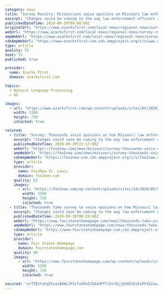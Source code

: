 ```yaml
---
category: news
title: "Survey Results: Missourians voice opinions on Missouri law enforcement training"
excerpt: "Changes could be coming to the way law enforcement officers are trained and disciplined in the state of Missouri. This decision comes after the Department of"
publishedDateTime: 2020-09-30T04:08:00Z
originalUrl: "https://www.ozarksfirst.com/local-news/regional-news/survey-results-missourians-voice-opinions-on-missouri-law-enforcement-training/"
webUrl: "https://www.ozarksfirst.com/local-news/regional-news/survey-results-missourians-voice-opinions-on-missouri-law-enforcement-training/"
ampWebUrl: "https://www.ozarksfirst.com/local-news/regional-news/survey-results-missourians-voice-opinions-on-missouri-law-enforcement-training/amp/"
cdnAmpWebUrl: "https://www-ozarksfirst-com.cdn.ampproject.org/c/s/www.ozarksfirst.com/local-news/regional-news/survey-results-missourians-voice-opinions-on-missouri-law-enforcement-training/amp/"
type: article
quality: 55
heat: 75
published: true

provider:
  name: Ozarks First
  domain: ozarksfirst.com

topics:
  - Natural Language Processing
  - AI

images:
  - url: "https://www.ozarksfirst.com/wp-content/uploads/sites/65/2020/09/19EC31C4A06948DEB779673F2C7FDCB8.jpg?w=1280"
    width: 1280
    height: 720
    isCached: true

related:
  - title: "Survey: Thousands voice opinions on how Missouri law enforcement officers are trained"
    excerpt: "Changes could soon be coming to the way law enforcement officers are trained and disciplined in the state of Missouri."
    publishedDateTime: 2020-09-29T23:17:00Z
    webUrl: "https://fox2now.com/news/missouri/survey-thousands-voice-opinions-on-how-missouri-law-enforcement-officers-are-trained/"
    ampWebUrl: "https://fox2now.com/news/missouri/survey-thousands-voice-opinions-on-how-missouri-law-enforcement-officers-are-trained/amp/"
    cdnAmpWebUrl: "https://fox2now-com.cdn.ampproject.org/c/s/fox2now.com/news/missouri/survey-thousands-voice-opinions-on-how-missouri-law-enforcement-officers-are-trained/amp/"
    type: article
    provider:
      name: Fox2Now St. Louis
      domain: fox2now.com
    quality: 52
    images:
      - url: "https://fox2now.com/wp-content/uploads/sites/14/2020/09/59A6FD809FCF46F7819A09EC6496520D.jpg?w=1280"
        width: 1280
        height: 720
        isCached: true
  - title: "Thousands take survey to voice opinions on how Missouri law enforcement officers are trained"
    excerpt: "Changes could soon be coming to the way law enforcement officers are trained and disciplined in the state of Missouri. This comes after Missourians were asked to fill"
    publishedDateTime: 2020-09-30T00:25:00Z
    webUrl: "https://www.fourstateshomepage.com/news/thousands-take-survey-to-voice-opinions-on-how-missouri-law-enforcement-officers-are-trained/"
    ampWebUrl: "https://www.fourstateshomepage.com/news/thousands-take-survey-to-voice-opinions-on-how-missouri-law-enforcement-officers-are-trained/amp/"
    cdnAmpWebUrl: "https://www-fourstateshomepage-com.cdn.ampproject.org/c/s/www.fourstateshomepage.com/news/thousands-take-survey-to-voice-opinions-on-how-missouri-law-enforcement-officers-are-trained/amp/"
    type: article
    provider:
      name: Four States Homepage
      domain: fourstateshomepage.com
    quality: 48
    images:
      - url: "https://www.fourstateshomepage.com/wp-content/uploads/sites/36/2020/09/MO-Law-Enforcement.jpg?w=1280"
        width: 1280
        height: 720
        isCached: true

secured: "xrfTB1YaYqFEuai86WLlP1sTuVEmIJG64dPff/DsYbjjbOXEVEiKsPFIGiUw/ezddcnREoqVDKu/MvrvN/PJpwEa0RretBFyY8DsIxFdFoS8+41Y07NCLu6yjzkJohRebalFvmY3qFspGW3ujB8ecWEJItUzI4vdB1sOLwzC+ZNUPml8iM6zP4yj4TTabd81OBlAeXlg6meAcasJBh1ctxpSOBQIv2IC7CVkVCZZqHyVt+L30IwnwnTGsphEuIXH0PXqvUwb4HHKkpYLYnxHCLwTqSphg+2Uzs6lmVwXDNC5qsmFk8YvoRhootfjSstZBKV2wjWQWvGl57HqScEKX+mPHpkLRjyT/thx+6w+vGE=;qaQ5UR9+j5O1YjGyQDfZIQ=="
---
```


